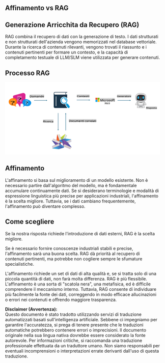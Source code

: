 ## Affinamento vs RAG

## Generazione Arricchita da Recupero (RAG)

RAG combina il recupero di dati con la generazione di testo. I dati strutturati e non strutturati dell'azienda vengono memorizzati nel database vettoriale. Durante la ricerca di contenuti rilevanti, vengono trovati il riassunto e i contenuti pertinenti per formare un contesto, e la capacità di completamento testuale di LLM/SLM viene utilizzata per generare contenuti.

## Processo RAG
![FinetuningvsRAG](../../../../translated_images/rag.36e7cb856f120334d577fde60c6a5d7c5eecae255dac387669303d30b4b3efa4.it.png)

## Affinamento
L'affinamento si basa sul miglioramento di un modello esistente. Non è necessario partire dall'algoritmo del modello, ma è fondamentale accumulare continuamente dati. Se si desiderano terminologie e modalità di espressione linguistica più precise per applicazioni industriali, l'affinamento è la scelta migliore. Tuttavia, se i dati cambiano frequentemente, l'affinamento può diventare complesso.

## Come scegliere
Se la nostra risposta richiede l'introduzione di dati esterni, RAG è la scelta migliore.

Se è necessario fornire conoscenze industriali stabili e precise, l'affinamento sarà una buona scelta. RAG dà priorità al recupero di contenuti pertinenti, ma potrebbe non cogliere sempre le sfumature specialistiche.

L'affinamento richiede un set di dati di alta qualità e, se si tratta solo di una piccola quantità di dati, non farà molta differenza. RAG è più flessibile.  
L'affinamento è una sorta di "scatola nera", una metafisica, ed è difficile comprendere il meccanismo interno. Tuttavia, RAG consente di individuare più facilmente la fonte dei dati, correggendo in modo efficace allucinazioni o errori nei contenuti e offrendo maggiore trasparenza.

**Disclaimer (Avvertenza):**  
Questo documento è stato tradotto utilizzando servizi di traduzione automatizzati basati sull'intelligenza artificiale. Sebbene ci impegniamo per garantire l'accuratezza, si prega di tenere presente che le traduzioni automatiche potrebbero contenere errori o imprecisioni. Il documento originale nella sua lingua nativa dovrebbe essere considerato la fonte autorevole. Per informazioni critiche, si raccomanda una traduzione professionale effettuata da un traduttore umano. Non siamo responsabili per eventuali incomprensioni o interpretazioni errate derivanti dall'uso di questa traduzione.